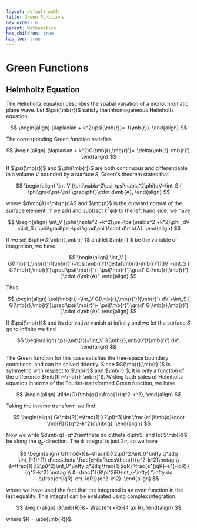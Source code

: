 ```yaml
---
layout: default_math
title: Green Functions
nav_order: 6
parent: Mathematics
has_children: true
has_toc: true
---
```


# Green Functions


## Helmholtz Equation

The Helmholtz equation describes the spatial variation of a monochromatic
plane wave. Let $\psi(\mb{r})$ satisfy the inhomogeneous Helmholtz equation:

$$
\begin{align}
(\laplacian + k^2)\psi(\mb{r})=-f(\mb{r}).
\end{align}
$$

The corresponding Green function satisfies

$$
\begin{align}
(\laplacian + k^2)G(\mb{r},\mb{r}')=-\delta(\mb{r}-\mb{r}').
\end{align}
$$

If $\psi(\mb{r})$ and $\phi(\mb{r})$ are both continuous and
differentiable in a volume $V$ bounded by a surface $S$,
Green's theorem states that

$$
\begin{align}
\int_V (\phi\nabla^2\psi-\psi\nabla^2\phi)dV=\int_S ( \phi\grad\psi-\psi \grad\phi )\cdot d\mb{A},
\end{align}
$$

where $d\mb{A}=\mb{n}dA$ and $\mb{n}$ is the outward normal of the surface
element. If we add and subtract $k^2\phi\psi$ to the left hand side, we have

$$
\begin{align}
\int_V [\phi(\nabla^2 +k^2)\psi-\psi(\nabla^2 +k^2)\phi ]dV
=\int_S ( \phi\grad\psi-\psi \grad\phi )\cdot d\mb{A}.
\end{align}
$$

If we set $\phi=G(\mb{r},\mb{r}')$ and let $\mb{r}'$ be the variable of
integration, we have

$$
\begin{align}
\int_V [-G(\mb{r},\mb{r}')f(\mb{r}')+\psi(\mb{r}')\delta(\mb{r}-\mb{r}')]dV'=\int_S [ G(\mb{r},\mb{r}')\grad'\psi(\mb{r}')- \psi(\mb{r}')\grad' G(\mb{r},\mb{r}') ]\cdot d\mb{A}'.
\end{align}
$$

Thus

$$
\begin{align}
\psi(\mb{r})=\int_V G(\mb{r},\mb{r}')f(\mb{r}') dV'+\int_S [ G(\mb{r},\mb{r}')\grad'\psi(\mb{r}')- \psi(\mb{r}')\grad' G(\mb{r},\mb{r}') ]\cdot d\mb{A}'.
\end{align}
$$

If $\psi(\mb{r})$ and its derivative vanish at infinity and we let the
surface $S$ go to infinity we find

$$
\begin{align}
\psi(\mb{r})=\int_V G(\mb{r},\mb{r}')f(\mb{r}') dV'.
\end{align}
$$

The Green function for this case satisfies the free-space boundary conditions,
and can be solved directly. Since $G(\mb{r},\mb{r}')$ is symmetric with
respect to $\mb{r}$ and $\mb{r}'$, it is only a function of the difference
$\mb{R}=\mb{r}-\mb{r}'$. Writing both sides of Helmholtz equation in terms
of the Fourier-transformed Green function, we have

$$
\begin{align}
\tilde{G}(\mb{q})=\frac{1}{q^2-k^2},
\end{align}
$$

Taking the inverse transform we find

$$
\begin{align}
G(\mb{R})=\frac{1}{(2\pi)^3}\int \frac{e^{i\mb{q}\cdot \mb{R}}}{q^2-k^2}d\mb{q},
\end{align}
$$

Now we write $d\mb{q}=q^2\sin\theta dq d\theta d\phi$, and let $\mb{R}$
be along the $q_z$-direction. The $\phi$ integral is just $2\pi$, so we have

$$
\begin{align}
G(\mb{R})&=\frac{1}{(2\pi)^2}\int_0^\infty q^2dq \int_{-1}^{1} d\cos\theta \frac{e^{iqR\cos\theta}}{q^2-k^2}\notag \\
	&=\frac{1}{(2\pi)^2}\int_0^\infty q^2dq \frac{1}{iqR} \frac{e^{iqR}-e^{-iqR}}{q^2-k^2} \notag \\
	&=\frac{1}{8\pi^2iR}\int_{-\infty}^\infty dq q\frac{e^{iqR}-e^{-iqR}}{q^2-k^2}.
\end{align}
$$

where we have used the fact that the integrand is an even function
in the last equality. This integral can be evaluated using complex
integration.

$$
\begin{align}
G(\mb{R})&= \frac{e^{ikR}}{4 \pi R},
\end{align}
$$

where $R = \abs{\mb{R}}$.

